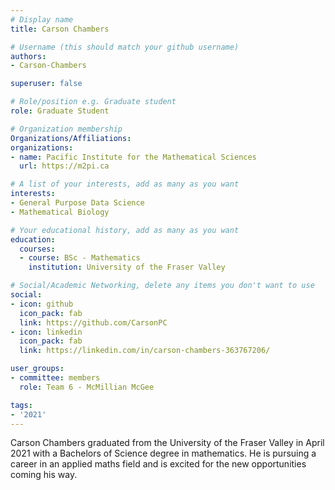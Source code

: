 ```yaml
---
# Display name
title: Carson Chambers

# Username (this should match your github username)
authors:
- Carson-Chambers

superuser: false

# Role/position e.g. Graduate student
role: Graduate Student

# Organization membership
Organizations/Affiliations:
organizations:
- name: Pacific Institute for the Mathematical Sciences
  url: https://m2pi.ca

# A list of your interests, add as many as you want
interests:
- General Purpose Data Science
- Mathematical Biology

# Your educational history, add as many as you want
education:
  courses:
  - course: BSc - Mathematics
    institution: University of the Fraser Valley

# Social/Academic Networking, delete any items you don't want to use
social:
- icon: github
  icon_pack: fab
  link: https://github.com/CarsonPC
- icon: linkedin
  icon_pack: fab
  link: https://linkedin.com/in/carson-chambers-363767206/

user_groups:
- committee: members
  role: Team 6 - McMillian McGee

tags:
- '2021'
---
```


Carson Chambers graduated from the University of the Fraser Valley in April 2021 with
 a Bachelors of Science degree in mathematics. He is pursuing a career
 in an applied maths field and is excited for the new opportunities
 coming his way.
